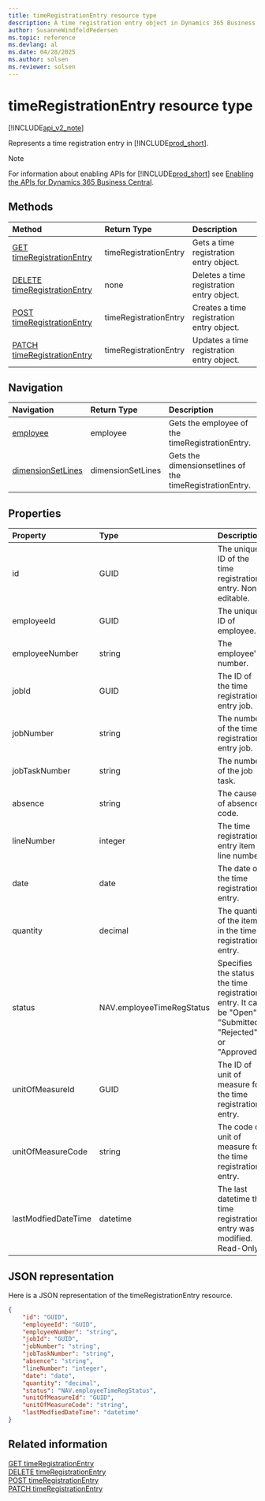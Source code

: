 ```yaml
---
title: timeRegistrationEntry resource type  
description: A time registration entry object in Dynamics 365 Business Central.
author: SusanneWindfeldPedersen
ms.topic: reference
ms.devlang: al
ms.date: 04/28/2025
ms.author: solsen
ms.reviewer: solsen
---
```


# timeRegistrationEntry resource type

[!INCLUDE[api_v2_note](../../../includes/api_v2_note.md)]

<!-- START>DO_NOT_EDIT -->
<!-- IMPORTANT:Do not edit any of the content between here and the END>DO_NOT_EDIT. -->
Represents a time registration entry in [!INCLUDE[prod_short](../../../includes/prod_short.md)].

> [!NOTE]
> For information about enabling APIs for [!INCLUDE[prod_short](../../../includes/prod_short.md)] see [Enabling the APIs for Dynamics 365 Business Central](../enabling-apis-for-dynamics-nav.md).

## Methods

| Method | Return Type|Description |
|:--------------------|:-----------|:-------------------------|
|[GET timeRegistrationEntry](../api/dynamics_timeregistrationentry_get.md)|timeRegistrationEntry|Gets a time registration entry object.|
|[DELETE timeRegistrationEntry](../api/dynamics_timeregistrationentry_delete.md)|none|Deletes a time registration entry object.|
|[POST timeRegistrationEntry](../api/dynamics_timeregistrationentry_create.md)|timeRegistrationEntry|Creates a time registration entry object.|
|[PATCH timeRegistrationEntry](../api/dynamics_timeregistrationentry_update.md)|timeRegistrationEntry|Updates a time registration entry object.|


## Navigation

| Navigation |Return Type| Description |
|:----------|:----------|:-----------------|
|[employee](dynamics_employee.md)|employee |Gets the employee of the timeRegistrationEntry.|
|[dimensionSetLines](dynamics_dimensionsetline.md)|dimensionSetLines |Gets the dimensionsetlines of the timeRegistrationEntry.|

## Properties

| Property           | Type   |Description     |
|:-------------------|:-------|:---------------|
|id|GUID|The unique ID of the time registration entry. Non-editable.|
|employeeId|GUID|The unique ID of employee.|
|employeeNumber|string|The employee's number.|
|jobId|GUID|The ID of the time registration entry job.|
|jobNumber|string|The number of the time registration entry job.|
|jobTaskNumber|string|The number of the job task.|
|absence|string|The cause of absence code.|
|lineNumber|integer|The time registration entry item line number.|
|date|date|The date of the time registration entry.|
|quantity|decimal|The quantity of the item in the time registration entry.|
|status|NAV.employeeTimeRegStatus|Specifies the status of the time registration entry. It can be "Open", "Submitted", "Rejected" or "Approved".|
|unitOfMeasureId|GUID|The ID of unit of measure for the time registration entry.|
|unitOfMeasureCode|string|The code of unit of measure for the time registration entry.|
|lastModfiedDateTime|datetime|The last datetime the time registration entry was modified. Read-Only.|

## JSON representation

Here is a JSON representation of the timeRegistrationEntry resource.


```json
{
    "id": "GUID",
    "employeeId": "GUID",
    "employeeNumber": "string",
    "jobId": "GUID",
    "jobNumber": "string",
    "jobTaskNumber": "string",
    "absence": "string",
    "lineNumber": "integer",
    "date": "date",
    "quantity": "decimal",
    "status": "NAV.employeeTimeRegStatus",
    "unitOfMeasureId": "GUID",
    "unitOfMeasureCode": "string",
    "lastModfiedDateTime": "datetime"
}
```
<!-- IMPORTANT: END>DO_NOT_EDIT -->



## Related information
[GET timeRegistrationEntry](../api/dynamics_timeRegistrationEntry_Get.md)  
[DELETE timeRegistrationEntry](../api/dynamics_timeRegistrationEntry_Delete.md)  
[POST timeRegistrationEntry](../api/dynamics_timeRegistrationEntry_Create.md)  
[PATCH timeRegistrationEntry](../api/dynamics_timeRegistrationEntry_Update.md)
